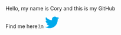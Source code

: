 Hello, my name is Cory and this is my GitHub

Find me here:\n
[![Twitter](Icons/twitter.png)](https://twitter.com/CoryUpham)

